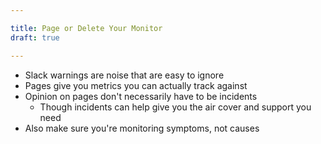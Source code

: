 ```yaml
---

title: Page or Delete Your Monitor
draft: true

---
```


- Slack warnings are noise that are easy to ignore
- Pages give you metrics you can actually track against
- Opinion on pages don't necessarily have to be incidents
	- Though incidents can help give you the air cover and support you need
- Also make sure you're monitoring symptoms, not causes
<!--stackedit_data:
eyJoaXN0b3J5IjpbLTg3Njc1MjY1MCwtNDI1MDE2ODk2XX0=
-->